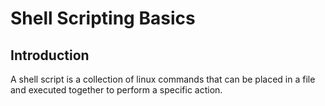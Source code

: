 # Shell Scripting Basics

## Introduction
A shell script is a collection of linux commands that can be placed in a file and executed together to perform a specific action.
